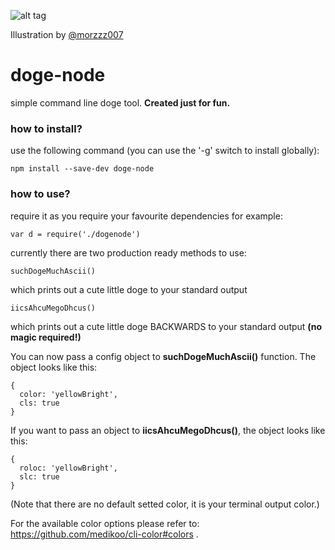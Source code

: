![alt tag](https://d262ilb51hltx0.cloudfront.net/max/600/1*cYl2zTitLZeKy29x2i0ApQ.jpeg)

Illustration by [@morzzz007](http://github.com/morzzz007/)

# doge-node
simple command line doge tool. __Created just for fun.__

### how to install?

use the following command (you can use the '-g' switch to install globally):

```
npm install --save-dev doge-node
```

### how to use?

require it as you require your favourite dependencies for example:

```
var d = require('./dogenode')
```

currently there are two production ready methods to use:

```
suchDogeMuchAscii()
```

which prints out a cute little doge to your standard output

```
iicsAhcuMegoDhcus()
```
which prints out a cute little doge BACKWARDS to your standard output __(no magic required!)__


You can now pass a config object to **suchDogeMuchAscii()** function. The object looks like this:
```
{
  color: 'yellowBright',
  cls: true
}
```

If you want to pass an object to **iicsAhcuMegoDhcus()**, the object looks like this: 
```
{
  roloc: 'yellowBright',
  slc: true
}
```

(Note that there are no default setted color, it is your terminal output color.)

For the available color options please refer to: https://github.com/medikoo/cli-color#colors .

